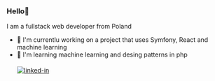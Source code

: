 <!--
**Crlsky/Crlsky** is a ✨ _special_ ✨ repository because its `README.md` (this file) appears on your GitHub profile.

Here are some ideas to get you started:

- 🔭 I’m currently working on ...
- 🌱 I’m currently learning ...
- 👯 I’m looking to collaborate on ...
- 🤔 I’m looking for help with ...
- 💬 Ask me about ...
- 📫 How to reach me: ...
- 😄 Pronouns: ...
- ⚡ Fun fact: ...
-->
### Hello👋
I am a fullstack web developer from Poland 
- 🔭 I'm currentlu working on a project that uses Symfony, React and machine learning
- 🌱 I'm learning machine learning and desing patterns in php
<br><br>[<img align="center" alt="linked-in" src="https://img.shields.io/badge/linkedin-%230077B5.svg?&style=for-the-badge&logo=linkedin&logoColor=white" />](https://www.linkedin.com/in/karol-%C5%9Bwi%C4%99ciochowski-6599081a4/)


